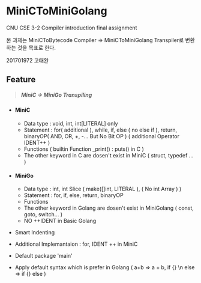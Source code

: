 # MiniCToMiniGolang
CNU CSE 3-2 Compiler introduction final assignment



본 과제는 MiniCToBytecode Compiler => MiniCToMiniGolang Transpiler로 변환하는 것을 목표로 한다.

201701972 고태완



## Feature

> ##### MiniC → MiniGo Transpiling

- ####  MiniC

  - Data type : void, int, int[LITERAL] only
  - Statement : for( additional ), while, if, else ( no else if ), return, binaryOP( AND, OR, +, -... But No Bit OP ) ( additional Operator IDENT++ ) 
  - Functions ( builtin Function _print() : puts() in C )
  - The other keyword in C are dosen't exist in MiniC ( struct, typedef ... )

- #### MiniGo

  - Data type : int, int Slice ( make([]int, LITERAL ), ( No int Array ) )
  - Statement : for, if, else,  return, binaryOP
  - Functions
  - The other keyword in Golang are dosen't exist in MiniGolang ( const, goto, switch... )
  - NO ++IDENT in Basic Golang

- Smart Indenting

- Additional Implemantaion : for, IDENT ++ in MiniC

- Default package 'main'

- Apply default syntax which is prefer in Golang ( a+b => a + b, if  {} \n else => if {} else )